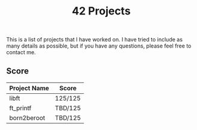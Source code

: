 <h1 align="center">42 Projects</h1>

<br />

This is a list of projects that I have worked on. I have tried to include as many details as possible, but if you have any questions, please feel free to contact me.

## Score

| Project Name  | Score         | 
| ------------- | ------------- |
| libft         | 125/125       |
| ft_printf     | TBD/125       |
| born2beroot   | TBD/125       |
